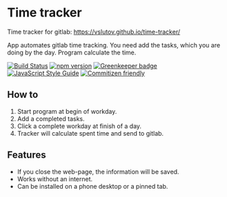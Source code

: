 # Time tracker

Time tracker for gitlab: https://vslutov.github.io/time-tracker/

App automates gitlab time tracking.
You need add the tasks, which you are doing by the day. Program calculate the time.

[![Build Status](https://travis-ci.org/vslutov/router-middleware.svg?branch=master)](https://travis-ci.org/vslutov/router-middleware)
[![npm version](https://badge.fury.io/js/%40vslutov%2Ftime-tracker.svg)](https://badge.fury.io/js/%40vslutov%2Ftime-tracker)
[![Greenkeeper badge](https://badges.greenkeeper.io/vslutov/time-tracker.svg)](https://greenkeeper.io/)
[![JavaScript Style Guide](https://img.shields.io/badge/code_style-standard-brightgreen.svg)](https://standardjs.com)
[![Commitizen friendly](https://img.shields.io/badge/commitizen-friendly-brightgreen.svg)](http://commitizen.github.io/cz-cli/)

## How to
1. Start program at begin of workday.
2. Add a completed tasks.
3. Click a complete workday at finish of a day.
4. Tracker will calculate spent time and send to gitlab.

## Features
- If you close the web-page, the information will be saved.
- Works without an internet.
- Can be installed on a phone desktop or a pinned tab.
